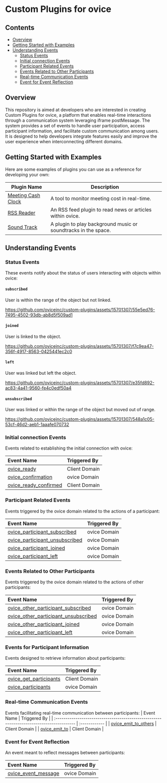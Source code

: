 # Custom Plugins for ovice

## Contents

- [Overview](#overview)
- [Getting Started with Examples](#getting-started-with-examples)
- [Understanding Events](#understanding-events)
  - [Status Events](#status-events)
  - [Initial connection Events](#initial-connection-events)
  - [Participant Related Events](#participant-related-events)
  - [Events Related to Other Participants](#events-related-to-other-participants)
  - [Real-time Communication Events](#real-time-communication-events)
  - [Event for Event Reflection](#event-for-event-reflection)


## Overview

This repository is aimed at developers who are interested in creating Custom Plugins for ovice, a platform that enables real-time interactions through a communication system leveraging iframe postMessage. The system provides a set of events to handle user participation, access participant information, and facilitate custom communication among users. It is designed to help developers integrate features easily and improve the user experience when interconnecting different domains.

## Getting Started with Examples

Here are some examples of plugins you can use as a reference for developing your own:

| Plugin Name                                | Description                                                    |
| ------------------------------------------ | -------------------------------------------------------------- |
| [Meeting Cash Clock](./meeting-cash-clock) | A tool to monitor meeting cost in real-time.                   |
| [RSS Reader](./rss-reader)                 | An RSS feed plugin to read news or articles within ovice.      |
| [Sound Track](./soundtrack/)               | A plugin to play background music or soundtracks in the space. |

## Understanding Events

### Status Events

These events notify about the status of users interacting with objects within ovice:

#### `subscribed`

User is within the range of the object but not linked.

https://github.com/oviceinc/custom-plugins/assets/15701307/55e5ed76-7495-4502-93db-ab8d5f509ad1

#### `joined`

User is linked to the object.

https://github.com/oviceinc/custom-plugins/assets/15701307/f7c9ea47-356f-4917-8563-0425441ec2c0

#### `left`

User was linked but left the object.

https://github.com/oviceinc/custom-plugins/assets/15701307/e35fd892-ac83-4a41-9560-fe4c0edf50a4

#### `unsubscribed`

User was linked or within the range of the object but moved out of range.

https://github.com/oviceinc/custom-plugins/assets/15701307/548a1c05-53cf-46d2-aeb1-1aaafe070732

### Initial connection Events

Events related to establishing the initial connection with ovice:

| Event Name                                                                                | Triggered By  |
| :---------------------------------------------------------------------------------------- | :------------ |
| [ovice_ready](./docs/technical_details_for_developers.md#ovice_ready)                     | Client Domain |
| [ovice_confirmation](./docs/technical_details_for_developers.md#ovice_confirmation)       | ovice Domain  |
| [ovice_ready_confirmed](./docs/technical_details_for_developers.md#ovice_ready_confirmed) | Client Domain |

### Participant Related Events

Events triggered by the ovice domain related to the actions of a participant:

| Event Name                                                                                                  | Triggered By |
| :---------------------------------------------------------------------------------------------------------- | :----------- |
| [ovice_participant_subscribed](./docs/technical_details_for_developers.md#ovice_participant_subscribed)     | ovice Domain |
| [ovice_participant_unsubscribed](./docs/technical_details_for_developers.md#ovice_participant_unsubscribed) | ovice Domain |
| [ovice_participant_joined](./docs/technical_details_for_developers.md#ovice_participant_joined)             | ovice Domain |
| [ovice_participant_left](./docs/technical_details_for_developers.md#ovice_participant_left)                 | ovice Domain |

### Events Related to Other Participants

Events triggered by the ovice domain related to the actions of other participants:

| Event Name                                                                                                              | Triggered By |
| :---------------------------------------------------------------------------------------------------------------------- | :----------- |
| [ovice_other_participant_subscribed](./docs/technical_details_for_developers.md#ovice_other_participant_subscribed)     | ovice Domain |
| [ovice_other_participant_unsubscribed](./docs/technical_details_for_developers.md#ovice_other_participant_unsubscribed) | ovice Domain |
| [ovice_other_participant_joined](./docs/technical_details_for_developers.md#ovice_other_participant_joined)             | ovice Domain |
| [ovice_other_participant_left](./docs/technical_details_for_developers.md#ovice_other_participant_left)                 | ovice Domain |

### Events for Participant Information

Events designed to retrieve information about participants:

| Event Name                                                                                  | Triggered By  |
| :------------------------------------------------------------------------------------------ | :------------ |
| [ovice_get_participants](./docs/technical_details_for_developers.md#ovice_get_participants) | Client Domain |
| [ovice_participants](./docs/technical_details_for_developers.md#ovice_participants)         | ovice Domain  |

### Real-time Communication Events

Events facilitating real-time communication between participants:
| Event Name | Triggered By |
| :---------------------------------------------------------------------------------------- | :------------ |
| [ovice_emit_to_others](./docs/technical_details_for_developers.md#ovice_emit_to_others) | Client Domain |
| [ovice_emit_to](./docs/technical_details_for_developers.md#ovice_emit_to) | Client Domain |

### Event for Event Reflection

An event meant to reflect messages between participants:

| Event Name                                                                            | Triggered By |
| :------------------------------------------------------------------------------------ | :----------- |
| [ovice_event_message](./docs/technical_details_for_developers.md#ovice_event_message) | ovice Domain |
